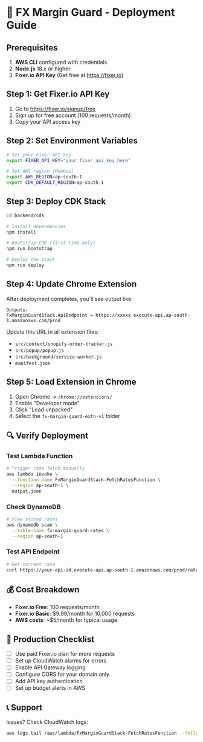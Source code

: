 # 🚀 FX Margin Guard - Deployment Guide

## Prerequisites

1. **AWS CLI** configured with credentials
2. **Node.js** 18.x or higher
3. **Fixer.io API Key** (Get free at https://fixer.io)

## Step 1: Get Fixer.io API Key

1. Go to https://fixer.io/signup/free
2. Sign up for free account (100 requests/month)
3. Copy your API access key

## Step 2: Set Environment Variables

```bash
# Set your Fixer API key
export FIXER_API_KEY="your_fixer_api_key_here"

# Set AWS region (Mumbai)
export AWS_REGION=ap-south-1
export CDK_DEFAULT_REGION=ap-south-1
```

## Step 3: Deploy CDK Stack

```bash
cd backend/cdk

# Install dependencies
npm install

# Bootstrap CDK (first time only)
npm run bootstrap

# Deploy the stack
npm run deploy
```

## Step 4: Update Chrome Extension

After deployment completes, you'll see output like:
```
Outputs:
FxMarginGuardStack.ApiEndpoint = https://xxxxx.execute-api.ap-south-1.amazonaws.com/prod
```

Update this URL in all extension files:
- `src/content/shopify-order-tracker.js`
- `src/popup/popup.js`
- `src/background/service-worker.js`
- `manifest.json`

## Step 5: Load Extension in Chrome

1. Open Chrome → `chrome://extensions/`
2. Enable "Developer mode"
3. Click "Load unpacked"
4. Select the `fx-margin-guard-extn-v1` folder

## 🔍 Verify Deployment

### Test Lambda Function
```bash
# Trigger rate fetch manually
aws lambda invoke \
  --function-name FxMarginGuardStack-FetchRatesFunction \
  --region ap-south-1 \
  output.json
```

### Check DynamoDB
```bash
# View stored rates
aws dynamodb scan \
  --table-name fx-margin-guard-rates \
  --region ap-south-1
```

### Test API Endpoint
```bash
# Get current rate
curl https://your-api-id.execute-api.ap-south-1.amazonaws.com/prod/rates/current?from=USD&to=INR
```

## 💰 Cost Breakdown

- **Fixer.io Free**: 100 requests/month
- **Fixer.io Basic**: $9.99/month for 10,000 requests
- **AWS costs**: ~$5/month for typical usage

## 🚨 Production Checklist

- [ ] Use paid Fixer.io plan for more requests
- [ ] Set up CloudWatch alarms for errors
- [ ] Enable API Gateway logging
- [ ] Configure CORS for your domain only
- [ ] Add API key authentication
- [ ] Set up budget alerts in AWS

## 📞 Support

Issues? Check CloudWatch logs:
```bash
aws logs tail /aws/lambda/FxMarginGuardStack-FetchRatesFunction --follow
```
